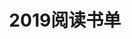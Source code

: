 ---
layout: summary
title: 2019阅读书单
category: 读书
tags: 书单,2019,阅读
keywords: 书单,2019,阅读
fragments:
    - text: 缔造和平-1919巴黎和会及其开启的战后世界
      comment: 已读
---